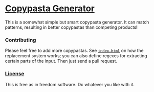 # [Copypasta Generator](https://copy.010.one)
This is a somewhat simple but smart copypasta generator. It can match patterns, resulting in better copypastas than competing products!

### Contributing
Please feel free to add more copypastas. See [`index.html`](index.html) on how the replacement system works; you can also define regexes for extracting certain parts of the input. Then just send a pull request.

### [License](LICENSE)
This is free as in freedom software. Do whatever you like with it.
